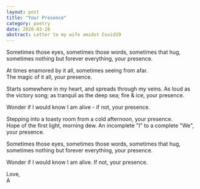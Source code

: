 ```yaml
---
layout: post
title: "Your Presence"
category: poetry
date: 2020-03-28
abstract: Letter to my wife amidst Covid19
---
```


Sometimes those eyes, sometimes those words, sometimes that hug, sometimes nothing but forever everything, your presence.  

At times enamored by it all, sometimes seeing from afar.  
The magic of it all, your presence.  

Starts somewhere in my heart, and spreads through my veins. As loud as the victory song; as tranquil as the deep sea; fire & ice, your presence.  

Wonder if I would know I am alive - if not, your presence.  

Stepping into a toasty room from a cold afternoon, your presence.  
Hope of the first light, morning dew. An incomplete "I" to a complete "We", your presence.  

Sometimes those eyes, sometimes those words, sometimes that hug, sometimes nothing but forever everything, your presence.  

Wonder if I would know I am alive. If not, your presence.  

Love,  
A